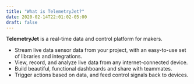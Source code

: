 ```yaml
---
title: "What is TelemetryJet?"
date: 2020-02-14T22:01:02-05:00
draft: false
---
```


<b>TelemetryJet</b> is a real-time data and control platform for makers.
<ul class="bp3-list">
<li>Stream live data sensor data from your project, with an easy-to-use set of libraries and
integrations.
</li>
<li>
View, record, and analyze live data from any internet-connected device.
</li>
<li>
Build beautiful, functional dashboards and share with teammates.
</li>
<li>
Trigger actions based on data, and feed control signals back to devices.
</li>
</ul>



